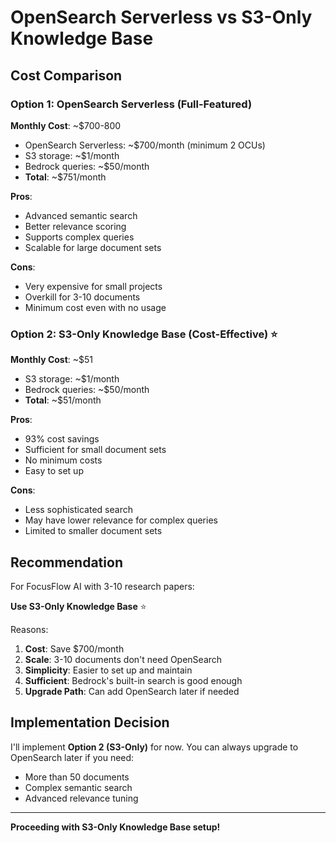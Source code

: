 # OpenSearch Serverless vs S3-Only Knowledge Base

## Cost Comparison

### Option 1: OpenSearch Serverless (Full-Featured)
**Monthly Cost**: ~$700-800
- OpenSearch Serverless: ~$700/month (minimum 2 OCUs)
- S3 storage: ~$1/month
- Bedrock queries: ~$50/month
- **Total**: ~$751/month

**Pros**:
- Advanced semantic search
- Better relevance scoring
- Supports complex queries
- Scalable for large document sets

**Cons**:
- Very expensive for small projects
- Overkill for 3-10 documents
- Minimum cost even with no usage

### Option 2: S3-Only Knowledge Base (Cost-Effective) ⭐
**Monthly Cost**: ~$51
- S3 storage: ~$1/month
- Bedrock queries: ~$50/month
- **Total**: ~$51/month

**Pros**:
- 93% cost savings
- Sufficient for small document sets
- No minimum costs
- Easy to set up

**Cons**:
- Less sophisticated search
- May have lower relevance for complex queries
- Limited to smaller document sets

## Recommendation

For FocusFlow AI with 3-10 research papers:

**Use S3-Only Knowledge Base** ⭐

Reasons:
1. **Cost**: Save $700/month
2. **Scale**: 3-10 documents don't need OpenSearch
3. **Simplicity**: Easier to set up and maintain
4. **Sufficient**: Bedrock's built-in search is good enough
5. **Upgrade Path**: Can add OpenSearch later if needed

## Implementation Decision

I'll implement **Option 2 (S3-Only)** for now. You can always upgrade to OpenSearch later if you need:
- More than 50 documents
- Complex semantic search
- Advanced relevance tuning

---

**Proceeding with S3-Only Knowledge Base setup!**

